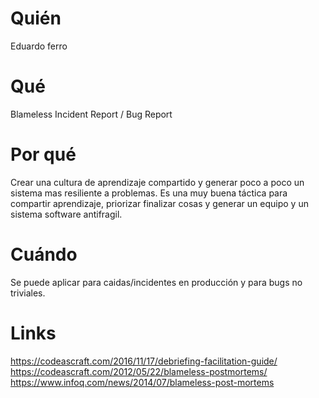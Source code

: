# Quién
Eduardo ferro

# Qué
Blameless Incident Report / Bug Report

# Por qué
Crear una cultura de aprendizaje compartido y generar poco a poco un sistema mas resiliente a problemas. Es una muy buena táctica para compartir aprendizaje, priorizar finalizar cosas y generar un equipo y un sistema software antifragil.

# Cuándo
Se puede aplicar para caidas/incidentes en producción y para bugs no triviales.

# Links
https://codeascraft.com/2016/11/17/debriefing-facilitation-guide/ https://codeascraft.com/2012/05/22/blameless-postmortems/ https://www.infoq.com/news/2014/07/blameless-post-mortems
